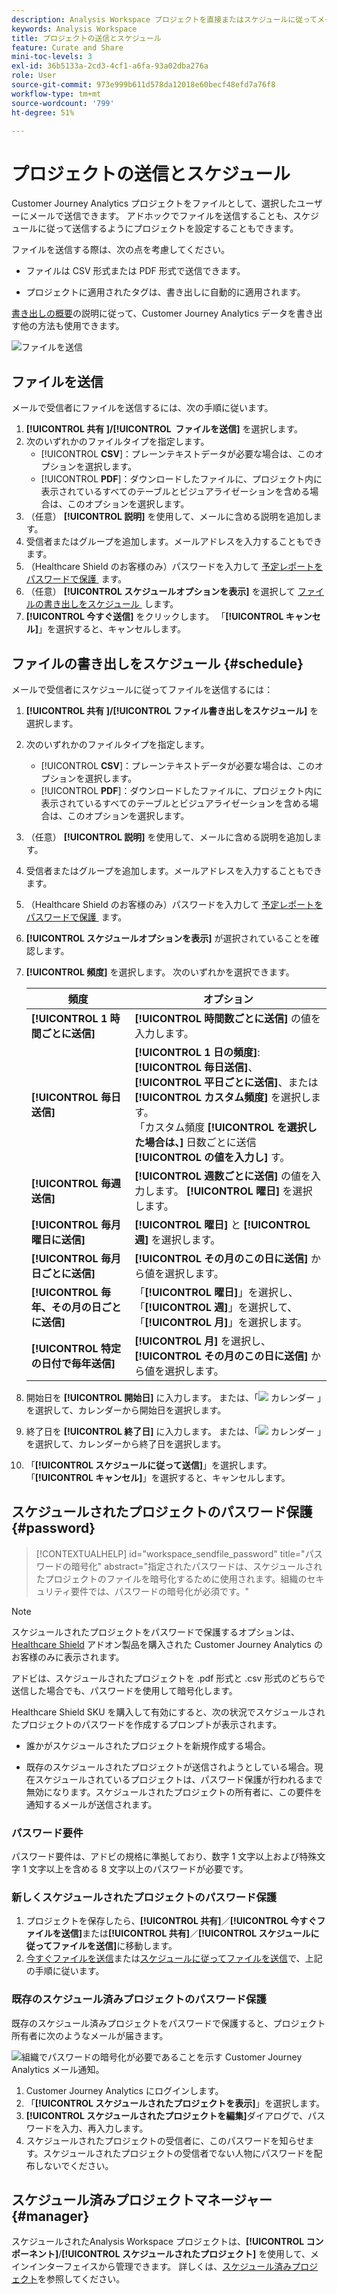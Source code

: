 ```yaml
---
description: Analysis Workspace プロジェクトを直接またはスケジュールに従ってメール配信で送信する方法について説明します。
keywords: Analysis Workspace
title: プロジェクトの送信とスケジュール
feature: Curate and Share
mini-toc-levels: 3
exl-id: 36b5133a-2cd3-4cf1-a6fa-93a02dba276a
role: User
source-git-commit: 973e999b611d578da12018e60becf48efd7a76f8
workflow-type: tm+mt
source-wordcount: '799'
ht-degree: 51%

---
```


# プロジェクトの送信とスケジュール

Customer Journey Analytics プロジェクトをファイルとして、選択したユーザーにメールで送信できます。 アドホックでファイルを送信することも、スケジュールに従って送信するようにプロジェクトを設定することもできます。

ファイルを送信する際は、次の点を考慮してください。

* ファイルは CSV 形式または PDF 形式で送信できます。

* プロジェクトに適用されたタグは、書き出しに自動的に適用されます。

[書き出しの概要](/help/analysis-workspace/export/export-project-overview.md)の説明に従って、Customer Journey Analytics データを書き出す他の方法も使用できます。

![ファイルを送信](assets/send-file.png)

## ファイルを送信

メールで受信者にファイルを送信するには、次の手順に従います。

1. **[!UICONTROL 共有 &#x200B;]/[!UICONTROL &#x200B; ファイルを送信]** を選択します。
1. 次のいずれかのファイルタイプを指定します。
   * [!UICONTROL **CSV**]：プレーンテキストデータが必要な場合は、このオプションを選択します。
   * [!UICONTROL **PDF**]：ダウンロードしたファイルに、プロジェクト内に表示されているすべてのテーブルとビジュアライゼーションを含める場合は、このオプションを選択します。
1. （任意） **[!UICONTROL 説明]** を使用して、メールに含める説明を追加します。
1. 受信者またはグループを追加します。メールアドレスを入力することもできます。
1. （Healthcare Shield のお客様のみ）パスワードを入力して [&#x200B; 予定レポートをパスワードで保護 &#x200B;](#password-protect-a-new-scheduled-project) ます。
1. （任意） **[!UICONTROL スケジュールオプションを表示]** を選択して [&#x200B; ファイルの書き出しをスケジュール &#x200B;](#schedule-file-export) します。
1. **[!UICONTROL 今すぐ送信]** をクリックします。 「**[!UICONTROL キャンセル]**」を選択すると、キャンセルします。


## ファイルの書き出しをスケジュール {#schedule}

メールで受信者にスケジュールに従ってファイルを送信するには：

1. **[!UICONTROL 共有 &#x200B;]/[!UICONTROL &#x200B; ファイル書き出しをスケジュール]** を選択します。
1. 次のいずれかのファイルタイプを指定します。
   * [!UICONTROL **CSV**]：プレーンテキストデータが必要な場合は、このオプションを選択します。
   * [!UICONTROL **PDF**]：ダウンロードしたファイルに、プロジェクト内に表示されているすべてのテーブルとビジュアライゼーションを含める場合は、このオプションを選択します。
1. （任意） **[!UICONTROL 説明]** を使用して、メールに含める説明を追加します。
1. 受信者またはグループを追加します。メールアドレスを入力することもできます。
1. （Healthcare Shield のお客様のみ）パスワードを入力して [&#x200B; 予定レポートをパスワードで保護 &#x200B;](#password-protect-a-new-scheduled-project) ます。
1. **[!UICONTROL スケジュールオプションを表示]** が選択されていることを確認します。
1. **[!UICONTROL 頻度]** を選択します。 次のいずれかを選択できます。

   | 頻度 | オプション |
   |---|---|
   | **[!UICONTROL 1 時間ごとに送信]** | **[!UICONTROL 時間数ごとに送信]** の値を入力します。 |
   | **[!UICONTROL 毎日送信]** | **[!UICONTROL 1 日の頻度]**:**[!UICONTROL 毎日送信]**、**[!UICONTROL 平日ごとに送信]**、または **[!UICONTROL カスタム頻度]** を選択します。<br/> 「カスタム頻度 **[!UICONTROL を選択した場合は、]** 日数ごとに送信 **[!UICONTROL の値を入力し]** す。 |
   | **[!UICONTROL 毎週送信]** | **[!UICONTROL 週数ごとに送信]** の値を入力します。 **[!UICONTROL 曜日]** を選択します。 |
   | **[!UICONTROL 毎月曜日に送信]** | **[!UICONTROL 曜日]** と **[!UICONTROL 週]** を選択します。 |
   | **[!UICONTROL 毎月日ごとに送信]** | **[!UICONTROL その月のこの日に送信]** から値を選択します。 |
   | **[!UICONTROL 毎年、その月の日ごとに送信]** | 「**[!UICONTROL 曜日]**」を選択し、「**[!UICONTROL 週]**」を選択して、「**[!UICONTROL 月]**」を選択します。 |
   | **[!UICONTROL 特定の日付で毎年送信]** | **[!UICONTROL 月]** を選択し、**[!UICONTROL その月のこの日に送信]** から値を選択します。 |

1. 開始日を **[!UICONTROL 開始日]** に入力します。 または、「![&#x200B; カレンダー &#x200B;](/help/assets/icons/Calendar.svg)」を選択して、カレンダーから開始日を選択します。

1. 終了日を **[!UICONTROL 終了日]** に入力します。 または、「![&#x200B; カレンダー &#x200B;](/help/assets/icons/Calendar.svg)」を選択して、カレンダーから終了日を選択します。
1. 「**[!UICONTROL スケジュールに従って送信]**」を選択します。 「**[!UICONTROL キャンセル]**」を選択すると、キャンセルします。


## スケジュールされたプロジェクトのパスワード保護 {#password}

<!-- markdownlint-disable MD034 -->

>[!CONTEXTUALHELP]
>id="workspace_sendfile_password"
>title="パスワードの暗号化"
>abstract="指定されたパスワードは、スケジュールされたプロジェクトのファイルを暗号化するために使用されます。組織のセキュリティ要件では、パスワードの暗号化が必須です。"

<!-- markdownlint-enable MD034 -->


>[!NOTE]
>
>スケジュールされたプロジェクトをパスワードで保護するオプションは、[Healthcare Shield](https://business.adobe.com/jp/solutions/industries/healthcare.html) アドオン製品を購入された Customer Journey Analytics のお客様のみに表示されます。

アドビは、スケジュールされたプロジェクトを .pdf 形式と .csv 形式のどちらで送信した場合でも、パスワードを使用して暗号化します。

Healthcare Shield SKU を購入して有効にすると、次の状況でスケジュールされたプロジェクトのパスワードを作成するプロンプトが表示されます。

* 誰かがスケジュールされたプロジェクトを新規作成する場合。

* 既存のスケジュールされたプロジェクトが送信されようとしている場合。現在スケジュールされているプロジェクトは、パスワード保護が行われるまで無効になります。スケジュールされたプロジェクトの所有者に、この要件を通知するメールが送信されます。

### パスワード要件

パスワード要件は、アドビの規格に準拠しており、数字 1 文字以上および特殊文字 1 文字以上を含める 8 文字以上のパスワードが必要です。

### 新しくスケジュールされたプロジェクトのパスワード保護

1. プロジェクトを保存したら、**[!UICONTROL 共有]**／**[!UICONTROL 今すぐファイルを送信]**&#x200B;または&#x200B;**[!UICONTROL 共有]**／**[!UICONTROL スケジュールに従ってファイルを送信]**&#x200B;に移動します。
1. [今すぐファイルを送信](https://experienceleague.adobe.com/docs/analytics-platform/using/cja-workspace/export/t-schedule-report.html?lang=ja#now)または[スケジュールに従ってファイルを送信](https://experienceleague.adobe.com/docs/analytics-platform/using/cja-workspace/export/t-schedule-report.html?lang=ja#schedule)で、上記の手順に従います。

### 既存のスケジュール済みプロジェクトのパスワード保護

既存のスケジュール済みプロジェクトをパスワードで保護すると、プロジェクト所有者に次のようなメールが届きます。

![組織でパスワードの暗号化が必要であることを示す Customer Journey Analytics メール通知。](assets/email-password.png)

1. Customer Journey Analytics にログインします。
1. 「**[!UICONTROL スケジュールされたプロジェクトを表示]**」を選択します。
1. **[!UICONTROL スケジュールされたプロジェクトを編集]**&#x200B;ダイアログで、パスワードを入力、再入力します。
1. スケジュールされたプロジェクトの受信者に、このパスワードを知らせます。スケジュールされたプロジェクトの受信者でない人物にパスワードを配布しないでください。



## スケジュール済みプロジェクトマネージャー {#manager}

スケジュールされたAnalysis Workspace プロジェクトは、**[!UICONTROL コンポーネント]**/**[!UICONTROL スケジュールされたプロジェクト]** を使用して、メインインターフェイスから管理できます。 詳しくは、[スケジュール済みプロジェクト](/help/components/scheduled-projects-manager.md)を参照してください。
